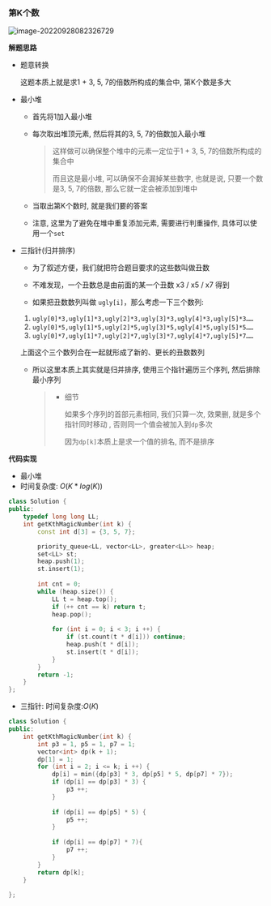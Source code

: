 ### 第K个数

![image-20220928082326729](http://www.cdn.liver0377.xyz/typora/202209280823794.png)





**解题思路**

- 题意转换

  这题本质上就是求1 + 3, 5, 7的倍数所构成的集合中, 第K个数是多大

- 最小堆

  - 首先将1加入最小堆

  - 每次取出堆顶元素, 然后将其的3, 5, 7的倍数加入最小堆

    > 这样做可以确保整个堆中的元素一定位于1 + 3, 5, 7的倍数所构成的集合中
    >
    > 而且这是最小堆, 可以确保不会漏掉某些数字, 也就是说, 只要一个数是3, 5, 7的倍数, 那么它就一定会被添加到堆中

  - 当取出第K个数时, 就是我们要的答案

  - 注意, 这里为了避免在堆中重复添加元素, 需要进行判重操作, 具体可以使用一个`set`

- 三指针(归并排序)

  - 为了叙述方便，我们就把符合题目要求的这些数叫做丑数

  - 不难发现，一个丑数总是由前面的某一个丑数 x3 / x5 / x7 得到

  - 如果把丑数数列叫做 `ugly[i]`，那么考虑一下三个数列:

  1. `ugly[0]*3,ugly[1]*3,ugly[2]*3,ugly[3]*3,ugly[4]*3,ugly[5]*3……`
  2. `ugly[0]*5,ugly[1]*5,ugly[2]*5,ugly[3]*5,ugly[4]*5,ugly[5]*5……`
  3. `ugly[0]*7,ugly[1]*7,ugly[2]*7,ugly[3]*7,ugly[4]*7,ugly[5]*7……`

  上面这个三个数列合在一起就形成了新的、更长的丑数数列

  - 所以这里本质上其实就是归并排序, 使用三个指针遍历三个序列, 然后排除最小序列

    > - 细节
    >
    >   如果多个序列的首部元素相同, 我们只算一次, 效果删, 就是多个指针同时移动 , 否则同一个值会被加入到`dp`多次
    >
    >   因为`dp[k]`本质上是求一个值的排名, 而不是排序

**代码实现**

- 最小堆
- 时间复杂度: $O(K * log(K))$

```cc
class Solution {
public:
    typedef long long LL;
    int getKthMagicNumber(int k) {
        const int d[3] = {3, 5, 7};

        priority_queue<LL, vector<LL>, greater<LL>> heap;
        set<LL> st;
        heap.push(1);
        st.insert(1);
        
        int cnt = 0;
        while (heap.size()) {
            LL t = heap.top();
            if (++ cnt == k) return t;
            heap.pop();
            
            for (int i = 0; i < 3; i ++) {
                if (st.count(t * d[i])) continue;
                heap.push(t * d[i]);
                st.insert(t * d[i]);
            }
        }
        return -1;
    }
};
```





- 三指针: 时间复杂度:$O(K)$



```cc
class Solution {
public:
    int getKthMagicNumber(int k) {
        int p3 = 1, p5 = 1, p7 = 1;
        vector<int> dp(k + 1);
        dp[1] = 1;
        for (int i = 2; i <= k; i ++) {
            dp[i] = min({dp[p3] * 3, dp[p5] * 5, dp[p7] * 7});
            if (dp[i] == dp[p3] * 3) {
                p3 ++;
            } 
            
            if (dp[i] == dp[p5] * 5) {
                p5 ++;
            } 
            
            if (dp[i] == dp[p7] * 7){
                p7 ++;
            }
        }
        return dp[k];
    }
    
};
```

